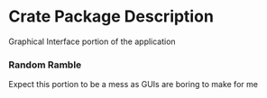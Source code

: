 # Crate Package Description

Graphical Interface portion of the application

### Random Ramble

Expect this portion to be a mess as GUIs are boring to make for me